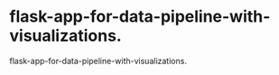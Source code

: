 # flask-app-for-data-pipeline-with-visualizations.
flask-app-for-data-pipeline-with-visualizations.
